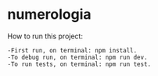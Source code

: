 # numerologia

How to run this project:

    -First run, on terminal: npm install.
    -To debug run, on terminal: npm run dev.
    -To run tests, on terminal: npm run test.
